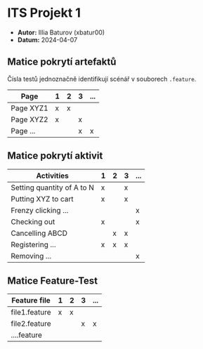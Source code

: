 # ITS Projekt 1

- **Autor:** Illia Baturov (xbatur00)
- **Datum:** 2024-04-07

## Matice pokrytí artefaktů

Čísla testů jednoznačně identifikují scénář v souborech `.feature`.

| Page | 1 | 2 | 3 | ... |
|----------|---|---|---|-----|
| Page XYZ1 | x | x |   |     |
| Page XYZ2 | x |   | x |     |
| Page ... |   |   | x |  x   |


## Matice pokrytí aktivit

| Activities | 1 | 2 | 3 | ... |
|----------|---|---|---|-----|
| Setting quantity of A to N | x |  | x | |
| Putting XYZ to cart | x |  | x | |
| Frenzy clicking ... | | | | x |
| Checking out | x |  |  |  x  |
| Cancelling ABCD |   | x | x |    |
| Registering ... | x | x | x |    |
| Removing ... | | | | x |


## Matice Feature-Test

| Feature file | 1 | 2 | 3 | ... |
|----------|---|---|---|-----|
| file1.feature | x | x | | |
| file2.feature |   |   | x | x |
| ....feature |   |   |  |   |

